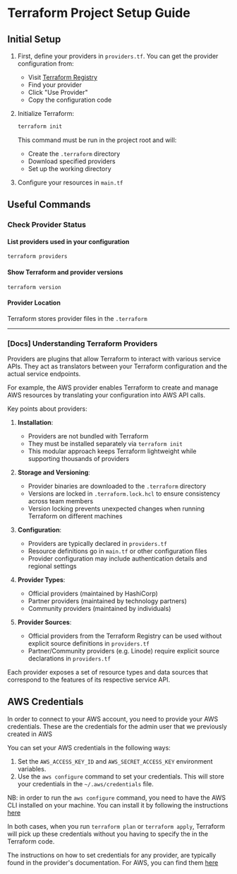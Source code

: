 # Terraform Project Setup Guide

## Initial Setup

1. First, define your providers in `providers.tf`. You can get the provider configuration from:
   - Visit [Terraform Registry](https://registry.terraform.io)
   - Find your provider
   - Click "Use Provider"
   - Copy the configuration code

2. Initialize Terraform:
   ```bash
   terraform init
   ```
   This command must be run in the project root and will:
   - Create the `.terraform` directory
   - Download specified providers
   - Set up the working directory

3. Configure your resources in `main.tf`

## Useful Commands

### Check Provider Status

#### List providers used in your configuration
```terraform providers```

#### Show Terraform and provider versions
```terraform version```

#### Provider Location
Terraform stores provider files in the `.terraform`

---
### [Docs] Understanding Terraform Providers
Providers are plugins that allow Terraform to interact with various service APIs. They act as translators between your Terraform configuration and the actual service endpoints.

For example, the AWS provider enables Terraform to create and manage AWS resources by translating your configuration into AWS API calls.

Key points about providers:

1. **Installation**: 
   - Providers are not bundled with Terraform
   - They must be installed separately via `terraform init`
   - This modular approach keeps Terraform lightweight while supporting thousands of providers

2. **Storage and Versioning**:
   - Provider binaries are downloaded to the `.terraform` directory
   - Versions are locked in `.terraform.lock.hcl` to ensure consistency across team members
   - Version locking prevents unexpected changes when running Terraform on different machines

3. **Configuration**:
   - Providers are typically declared in `providers.tf`
   - Resource definitions go in `main.tf` or other configuration files
   - Provider configuration may include authentication details and regional settings

4. **Provider Types**:
   - Official providers (maintained by HashiCorp)
   - Partner providers (maintained by technology partners)
   - Community providers (maintained by individuals)

5. **Provider Sources**:
   - Official providers from the Terraform Registry can be used without explicit source definitions in `providers.tf`
   - Partner/Community providers (e.g. Linode) require explicit source declarations in `providers.tf`

Each provider exposes a set of resource types and data sources that correspond to the features of its respective service API.


## AWS Credentials

In order to connect to your AWS account, you need to provide your AWS credentials.
These are the credentials for the admin user that we previously created in AWS

You can set your AWS credentials in the following ways:
1. Set the `AWS_ACCESS_KEY_ID` and `AWS_SECRET_ACCESS_KEY` environment variables.
2. Use the `aws configure` command to set your credentials. This will store your credentials in the `~/.aws/credentials` file.

NB: in order to run the `aws configure` command, you need to have the AWS CLI installed on your machine. You can install it by following the instructions  [here](https://docs.aws.amazon.com/cli/latest/userguide/getting-started-install.html)

In both cases, when you run `terraform plan` or `terraform apply`, Terraform will pick up these credentials without you having to specify the in the Terraform code.


The instructions on how to set credentials for any provider, are typically found in the provider's documentation.
For AWS, you can find them [here](https://registry.terraform.io/providers/hashicorp/aws/latest/docs#authentication-and-configuration)


